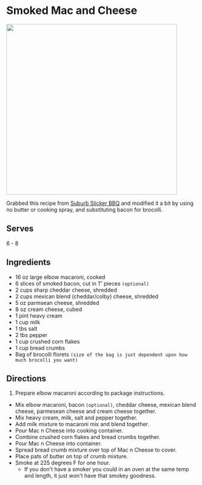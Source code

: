 # Smoked Mac and Cheese

<img src="http://distilleryimage8.s3.amazonaws.com/31909c1cc3ed11e1985822000a1d011d_7.jpg" width="450" />

Grabbed this recipe from [Suburb Slicker BBQ](http://suburbslickerbbq.blogspot.com/2012/02/smoked-bacon-mac-cheese.html) and modified it a bit by using no butter or cooking spray, and substituting bacon for brocolli.

## Serves
6 - 8

## Ingredients
 - 16 oz large elbow macaroni, cooked
 - 6 slices of smoked bacon, cut in 1″ pieces `(optional)`
 - 2 cups sharp cheddar cheese, shredded
 - 2 cups mexican blend (cheddar/colby) cheese, shredded
 - 5 oz parmsean cheese, shredded
 - 8 oz cream cheese, cubed
 - 1 pint heavy cream
 - 1 cup milk
 - 1 tbs salt
 - 2 tbs pepper
 - 1 cup crushed corn flakes
 - 1 cup bread crumbs
 - Bag of brocolli florets `(size of the bag is just dependent upon how much brocolli you want)`
 
## Directions
 1. Prepare elbow macaroni according to package instructions.
 - Mix elbow macaroni, bacon `(optional)`, cheddar cheese, mexican blend cheese, parmesean cheese and cream cheese together.
 - Mix heavy cream, milk, salt and pepper together.
 - Add milk mixture to macaroni mix and blend together.
 - Pour Mac n Cheese into cooking container.
 - Combine crushed corn flakes and bread crumbs together.
 - Pour Mac n Cheese into container.
 - Spread bread crumb mixture over top of Mac n Cheese to cover.
 - Place pats of butter on top of crumb mixture.
 - Smoke at 225 degrees F for one hour.
   - If you don't have a smoker you could in an oven at the same temp and length, it just won't have that smokey goodness.